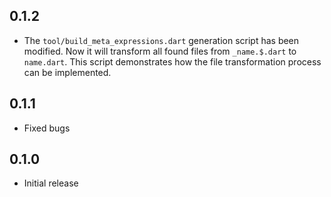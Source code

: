 ## 0.1.2

- The `tool/build_meta_expressions.dart` generation script has been modified. Now it will transform all found files from `_name.$.dart` to `name.dart`. This script demonstrates how the file transformation process can be implemented.

## 0.1.1

- Fixed bugs

## 0.1.0

- Initial release